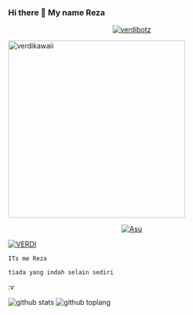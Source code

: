 
### Hi there 👋 My name Reza

<p align="center">
  <a href="https://ibb.co/QQX130c"><img src="http://readme-typing-svg.herokuapp.com?color=1C71FA&center=true&vCenter=true&multiline=false&lines=haii'my+name+verdi+🗿🙏.;'suport+my+acount+github🗿." alt="verdibotz">
</p>
<img src="https://telegra.ph/file/1a3eac3701775793618b3.jpg" alt="verdikawaii" width="360" />

</p>

<p align="center">
  <a href="https://github.com/verdihatorou"><img src="http://readme-typing-svg.herokuapp.com?color=ffc012&center=true&vCenter=true&multiline=false&lines=TIADA+YANG+INDAH;SELAIN'MELIHAT+MU" alt="Asu">
</p>

<!--
**EzaBot-MD/EzaBot-MD** is a ✨ _special_ ✨ repository because its `README.md` (this file) appears on your GitHub profile.

Here are some ideas to get you started:

- 🔭 I’m currently working on .string.
- 🌱 I’m currently learning .slow respons.
- 👯 I’m looking to collaborate on .alow.
- 🤔 I’m looking for help with .IT IS ME OWNER VERDI .
- 💬 Ask me about .LOW.
- 📫 How to reach me: .ME JAWATIMUR MOJOKERTO.
- 😄 Pronouns: .MY IS MALE .
- ⚡ Fun fact: ...
-->
[![VERDI](https://github.com/verdihatorou.png?size=100)](https://github.com/verdihatorou) </p>  `ITs me Reza`  </p>

 `tiada yang indah selain sediri`

:v

![github stats](https://github-readme-stats.vercel.app/api?username=verdihatorou&show_icons=true&theme=radical)
![github toplang](https://github-readme-stats.vercel.app/api/top-langs/?username=verdihatorou&layout=compact&theme=nightowl)
